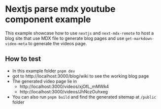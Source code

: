 # Nextjs parse mdx youtube component example

This example showcase how to use `nextjs` and `next-mdx-remote` to host a blog site that use MDX file to generate blog pages and use `get-markdown-video-meta` to generate the videos page.

## How to test

- In this example folder `pnpm dev`
- got to http://localhost:3000/blog/wiki to see the working blog page
- The generated video page lie in 
  - http://localhost:3000/videos/xjOfL_mMWk4
  - http://localhost:3000/videos/JhNczOuhxeg
- You can also run `pnpm build` and find the generated sitemap at `/public` folder